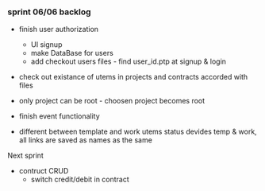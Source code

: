 ### sprint 06/06 backlog


- finish user authorization
  + UI signup
  - make DataBase for users
  - add checkout users files - find user_id.ptp at signup & login
  
- check out existance of utems in projects and contracts accorded with files
- only project can be root - choosen project becomes root

- finish event functionality

- different between template and work utems
    status devides temp & work, all links are saved as names as the same

Next sprint
- contruct CRUD
  - switch credit/debit in contract